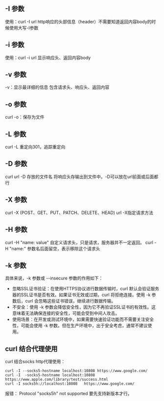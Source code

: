 ## -I 参数
使用：curl -I url
http响应的头部信息（header）不需要知道返回内容body的时候使用大写-I参数

## -i 参数
使用：curl -i  url
显示响应头、返回内容body

## -v 参数
-v：显示最详细的信息
包含请求头、响应头、返回内容

## -o 参数
curl -o：保存为文件

## -L 参数
curl -L
重定向301，追踪重定向

## -D 参数
curl  url  -D   存放的文件名
将响应头存输出到文件中。-D可以放在url前面或后面都行

## -X 参数
curl -X  (POST、GET、PUT、PATCH、DELETE、HEAD)  url 
-X指定请求方法

## -H 参数
curl -H "name: value"
自定义请求头，只是请求，服务器并不一定返回。
curl -H "name:" 
参数名后面留空，表示移除这个请求头

## -k 参数
具体来说，-k 参数或 --insecure 参数的作用如下：

- 忽略SSL证书验证：在使用HTTPS协议进行数据传输时，curl 默认会验证服务器的SSL证书是否有效。如果证书无效或过期，curl 将拒绝连接。使用 -k 参数后，curl 会忽略这些证书错误，继续进行数据传输。
- 不安全：使用 -k 参数会降低安全性，因为它不再验证SSL证书的有效性。这意味着无法确保连接的安全性，可能会受到中间人攻击。
- 使用场景：在开发或测试环境中，如果需要快速验证功能而不需要关注安全性，可能会使用 -k 参数。但在生产环境中，出于安全考虑，通常不建议使用。

## curl 结合代理使用
curl 结合socks http代理使用：
```
curl -I --socks5-hostname localhost:10808 https://www.google.com/
curl -I  -socks5-hostname localhost:10808   https://www.apple.com/library/test/success.html 
curl -I socks5h://localhost:10808   https://www.google.com/
```
报错：
Protocol "socks5h" not supported  要先支持新版本才行。
